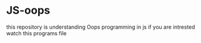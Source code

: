 # JS-oops
this repository is understanding Oops programming in js
if you are intrested watch this programs file
